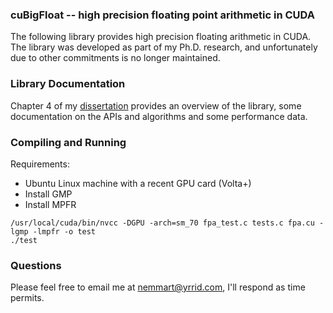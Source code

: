 ### cuBigFloat -- high precision floating point arithmetic in CUDA

The following library provides high precision floating arithmetic in CUDA.  The library was developed
as part of my Ph.D. research, and unfortunately due to other commitments is no longer maintained.

### Library Documentation

Chapter 4 of my [dissertation](https://scholarworks.umass.edu/cgi/viewcontent.cgi?article=2252&context=dissertations_2)
provides an overview of the library, some documentation on the APIs and algorithms and some performance data.

### Compiling and Running

Requirements:
* Ubuntu Linux machine with a recent GPU card (Volta+)
* Install GMP
* Install MPFR

```
/usr/local/cuda/bin/nvcc -DGPU -arch=sm_70 fpa_test.c tests.c fpa.cu -lgmp -lmpfr -o test
./test
```

### Questions

Please feel free to email me at nemmart@yrrid.com, I'll respond as time permits.

